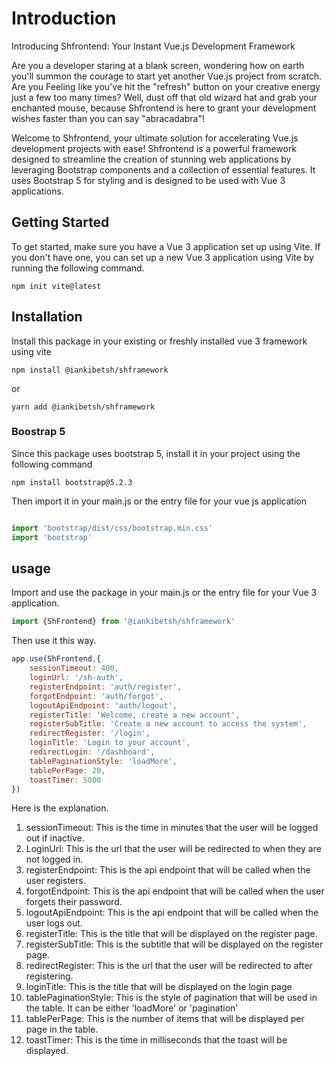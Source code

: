 # Introduction
Introducing Shfrontend: Your Instant Vue.js Development Framework

Are you a developer staring at a blank screen, wondering how on earth you'll summon the courage to start yet another Vue.js project from scratch. 
Are you Feeling like you've hit the "refresh" button on your creative energy just a 
few too many times? Well, dust off that old wizard hat and grab your enchanted mouse, because Shfrontend is here to grant your development wishes faster than you can say "abracadabra"!


Welcome to Shfrontend, your ultimate solution for accelerating Vue.js development projects with ease! Shfrontend is a powerful framework designed to streamline the creation of stunning web applications by leveraging Bootstrap components and a collection of essential features.
It uses Bootstrap 5 for styling and is designed to be used with Vue 3 applications.

## Getting Started

To get started, make sure you have a Vue 3 application set up using Vite. If you don't have one, you can set up a new Vue 3 application using Vite by running the following command.

```shell
npm init vite@latest
```
## Installation

Install this package in your existing or freshly installed vue 3 framework using vite

```shell
npm install @iankibetsh/shframework
```

or

```
yarn add @iankibetsh/shframework
```

### Boostrap 5
Since this package uses bootstrap 5, install it in your project using the following command

```shell
npm install bootstrap@5.2.3
```

Then import it in your main.js or the entry file for your vue js application

```javascript

import 'bootstrap/dist/css/bootstrap.min.css'
import 'bootstrap'
``` 

## usage
Import and use the package in your main.js or the entry file for your Vue 3 application.

```javascript
import {ShFrontend} from '@iankibetsh/shframework'
```

Then use it this way.

```javascript
app.use(ShFrontend,{
    sessionTimeout: 400,
    loginUrl: '/sh-auth',
    registerEndpoint: 'auth/register',
    forgotEndpoint: 'auth/forgot',
    logoutApiEndpoint: 'auth/logout',
    registerTitle: 'Welcome, create a new account',
    registerSubTitle: 'Create a new account to access the system',
    redirectRegister: '/login',
    loginTitle: 'Login to your account',
    redirectLogin: '/dashboard',
    tablePaginationStyle: 'loadMore',
    tablePerPage: 20,
    toastTimer: 5000
})
```

Here is the explanation.

1. sessionTimeout: This is the time in minutes that the user will be logged out if inactive.
2. LoginUrl: This is the url that the user will be redirected to when they are not logged in.
3. registerEndpoint: This is the api endpoint that will be called when the user registers.
4. forgotEndpoint: This is the api endpoint that will be called when the user forgets their password.
5. logoutApiEndpoint: This is the api endpoint that will be called when the user logs out.
4. registerTitle: This is the title that will be displayed on the register page.
5. registerSubTitle: This is the subtitle that will be displayed on the register page.
6. redirectRegister: This is the url that the user will be redirected to after registering.
7. loginTitle: This is the title that will be displayed on the login page
8. tablePaginationStyle: This is the style of pagination that will be used in the table. It can be either 'loadMore' or 'pagination'
9. tablePerPage: This is the number of items that will be displayed per page in the table.
10. toastTimer: This is the time in milliseconds that the toast will be displayed.

